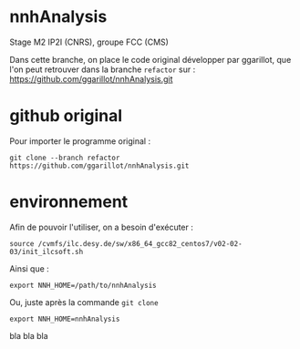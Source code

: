 # nnhAnalysis
Stage M2 IP2I (CNRS), groupe FCC (CMS)

Dans cette branche, on place le code original développer par ggarillot, que l'on peut retrouver dans la branche `refactor` sur :
https://github.com/ggarillot/nnhAnalysis.git

# github original
Pour importer le programme original :
```
git clone --branch refactor https://github.com/ggarillot/nnhAnalysis.git
```

# environnement
Afin de pouvoir l'utiliser, on a besoin d'exécuter :
```
source /cvmfs/ilc.desy.de/sw/x86_64_gcc82_centos7/v02-02-03/init_ilcsoft.sh
```
Ainsi que :
```
export NNH_HOME=/path/to/nnhAnalysis
```
Ou, juste après la commande `git clone`
```
export NNH_HOME=nnhAnalysis
```

bla bla bla
